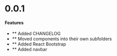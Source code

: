 # 0.0.1

#### Features
- ** Added CHANGELOG
- ** Moved components into their own subfolders
- ** Added React Bootstrap
- ** Added navbar

